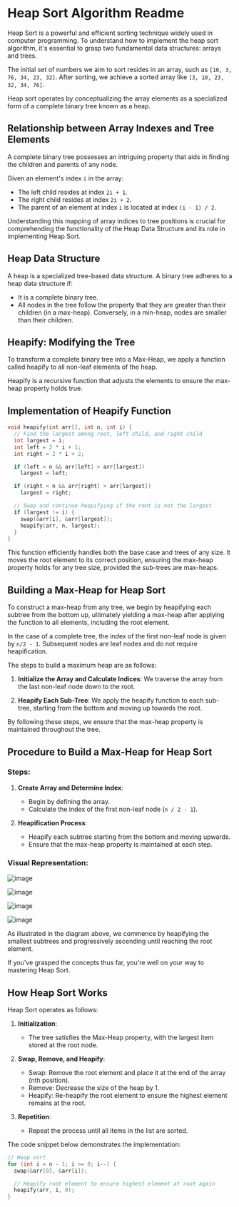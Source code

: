 # Heap Sort Algorithm Readme

Heap Sort is a powerful and efficient sorting technique widely used in computer programming. To understand how to implement the heap sort algorithm, it's essential to grasp two fundamental data structures: arrays and trees.

The initial set of numbers we aim to sort resides in an array, such as `[10, 3, 76, 34, 23, 32]`. After sorting, we achieve a sorted array like `[3, 10, 23, 32, 34, 76]`.

Heap sort operates by conceptualizing the array elements as a specialized form of a complete binary tree known as a heap.

## Relationship between Array Indexes and Tree Elements

A complete binary tree possesses an intriguing property that aids in finding the children and parents of any node.

Given an element's index `i` in the array:

- The left child resides at index `2i + 1`.
- The right child resides at index `2i + 2`.
- The parent of an element at index `i` is located at index `(i - 1) / 2`.

Understanding this mapping of array indices to tree positions is crucial for comprehending the functionality of the Heap Data Structure and its role in implementing Heap Sort.

## Heap Data Structure

A heap is a specialized tree-based data structure. A binary tree adheres to a heap data structure if:

- It is a complete binary tree.
- All nodes in the tree follow the property that they are greater than their children (in a max-heap). Conversely, in a min-heap, nodes are smaller than their children.

## Heapify: Modifying the Tree

To transform a complete binary tree into a Max-Heap, we apply a function called heapify to all non-leaf elements of the heap.

Heapify is a recursive function that adjusts the elements to ensure the max-heap property holds true.

## Implementation of Heapify Function

```c
void heapify(int arr[], int n, int i) {
  // Find the largest among root, left child, and right child
  int largest = i;
  int left = 2 * i + 1;
  int right = 2 * i + 2;

  if (left < n && arr[left] > arr[largest])
    largest = left;

  if (right < n && arr[right] > arr[largest])
    largest = right;

  // Swap and continue heapifying if the root is not the largest
  if (largest != i) {
    swap(&arr[i], &arr[largest]);
    heapify(arr, n, largest);
  }
}
```

This function efficiently handles both the base case and trees of any size. It moves the root element to its correct position, ensuring the max-heap property holds for any tree size, provided the sub-trees are max-heaps.

## Building a Max-Heap for Heap Sort

To construct a max-heap from any tree, we begin by heapifying each subtree from the bottom up, ultimately yielding a max-heap after applying the function to all elements, including the root element.

In the case of a complete tree, the index of the first non-leaf node is given by `n/2 - 1`. Subsequent nodes are leaf nodes and do not require heapification.

The steps to build a maximum heap are as follows:

1. **Initialize the Array and Calculate Indices**: We traverse the array from the last non-leaf node down to the root.

2. **Heapify Each Sub-Tree**: We apply the heapify function to each sub-tree, starting from the bottom and moving up towards the root.

By following these steps, we ensure that the max-heap property is maintained throughout the tree.

## Procedure to Build a Max-Heap for Heap Sort

### Steps:

1. **Create Array and Determine Index**: 
   - Begin by defining the array.
   - Calculate the index of the first non-leaf node (`n / 2 - 1`).

2. **Heapification Process**:
   - Heapify each subtree starting from the bottom and moving upwards.
   - Ensure that the max-heap property is maintained at each step.

### Visual Representation:

![image](https://github.com/vansh-seth/Design-Analysis-of-Algorithms/assets/111755254/24ef3dde-da7d-47fa-9923-3d464f0e4056)

![image](https://github.com/vansh-seth/Design-Analysis-of-Algorithms/assets/111755254/6be37a49-b4d6-44e3-adb9-0ecf4dca112c)

![image](https://github.com/vansh-seth/Design-Analysis-of-Algorithms/assets/111755254/f8835e0a-9578-4d14-bb01-21dd794fa87c)

![image](https://github.com/vansh-seth/Design-Analysis-of-Algorithms/assets/111755254/571800a5-e182-4532-8943-99d86345b83a)

As illustrated in the diagram above, we commence by heapifying the smallest subtrees and progressively ascending until reaching the root element.

If you've grasped the concepts thus far, you're well on your way to mastering Heap Sort.

## How Heap Sort Works

Heap Sort operates as follows:

1. **Initialization**:
   - The tree satisfies the Max-Heap property, with the largest item stored at the root node.

2. **Swap, Remove, and Heapify**:
   - Swap: Remove the root element and place it at the end of the array (nth position).
   - Remove: Decrease the size of the heap by 1.
   - Heapify: Re-heapify the root element to ensure the highest element remains at the root.
   
3. **Repetition**:
   - Repeat the process until all items in the list are sorted.

The code snippet below demonstrates the implementation:

```c
// Heap sort
for (int i = n - 1; i >= 0; i--) {
  swap(&arr[0], &arr[i]);

  // Heapify root element to ensure highest element at root again
  heapify(arr, i, 0);
}
```
